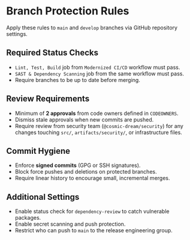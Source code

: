 # Branch Protection Rules

Apply these rules to `main` and `develop` branches via GitHub repository settings.

## Required Status Checks
- `Lint, Test, Build` job from `Modernized CI/CD` workflow must pass.
- `SAST & Dependency Scanning` job from the same workflow must pass.
- Require branches to be up to date before merging.

## Review Requirements
- Minimum of **2 approvals** from code owners defined in `CODEOWNERS`.
- Dismiss stale approvals when new commits are pushed.
- Require review from security team (`@cosmic-dream/security`) for any changes touching `src/`, `artifacts/security/`, or infrastructure files.

## Commit Hygiene
- Enforce **signed commits** (GPG or SSH signatures).
- Block force pushes and deletions on protected branches.
- Require linear history to encourage small, incremental merges.

## Additional Settings
- Enable status check for `dependency-review` to catch vulnerable packages.
- Enable secret scanning and push protection.
- Restrict who can push to `main` to the release engineering group.
